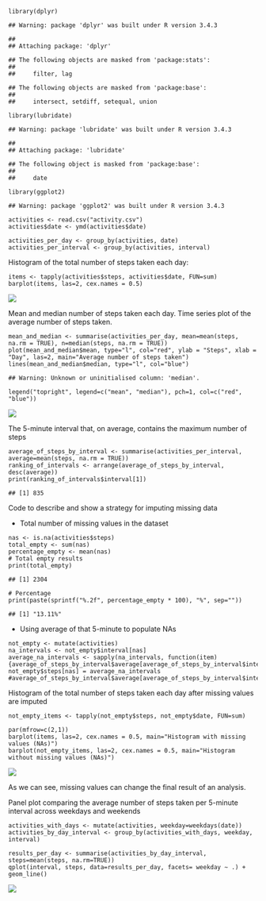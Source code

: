     library(dplyr)

    ## Warning: package 'dplyr' was built under R version 3.4.3

    ## 
    ## Attaching package: 'dplyr'

    ## The following objects are masked from 'package:stats':
    ## 
    ##     filter, lag

    ## The following objects are masked from 'package:base':
    ## 
    ##     intersect, setdiff, setequal, union

    library(lubridate)

    ## Warning: package 'lubridate' was built under R version 3.4.3

    ## 
    ## Attaching package: 'lubridate'

    ## The following object is masked from 'package:base':
    ## 
    ##     date

    library(ggplot2)

    ## Warning: package 'ggplot2' was built under R version 3.4.3

    activities <- read.csv("activity.csv")
    activities$date <- ymd(activities$date)

    activities_per_day <- group_by(activities, date)
    activities_per_interval <- group_by(activities, interval)

Histogram of the total number of steps taken each day:

    items <- tapply(activities$steps, activities$date, FUN=sum)
    barplot(items, las=2, cex.names = 0.5)

![](PA1_template_files/figure-markdown_strict/unnamed-chunk-3-1.png)

Mean and median number of steps taken each day. Time series plot of the
average number of steps taken.

    mean_and_median <- summarise(activities_per_day, mean=mean(steps, na.rm = TRUE), n=median(steps, na.rm = TRUE))
    plot(mean_and_median$mean, type="l", col="red", ylab = "Steps", xlab = "Day", las=2, main="Average number of steps taken")
    lines(mean_and_median$median, type="l", col="blue")

    ## Warning: Unknown or uninitialised column: 'median'.

    legend("topright", legend=c("mean", "median"), pch=1, col=c("red", "blue"))

![](PA1_template_files/figure-markdown_strict/unnamed-chunk-4-1.png)

The 5-minute interval that, on average, contains the maximum number of
steps

    average_of_steps_by_interval <- summarise(activities_per_interval, average=mean(steps, na.rm = TRUE))
    ranking_of_intervals <- arrange(average_of_steps_by_interval, desc(average))
    print(ranking_of_intervals$interval[1])

    ## [1] 835

Code to describe and show a strategy for imputing missing data

-   Total number of missing values in the dataset

<!-- -->

    nas <- is.na(activities$steps)
    total_empty <- sum(nas)
    percentage_empty <- mean(nas)
    # Total empty results
    print(total_empty)

    ## [1] 2304

    # Percentage
    print(paste(sprintf("%.2f", percentage_empty * 100), "%", sep=""))

    ## [1] "13.11%"

-   Using average of that 5-minute to populate NAs

<!-- -->

    not_empty <- mutate(activities)
    na_intervals <- not_empty$interval[nas]
    average_na_intervals <- sapply(na_intervals, function(item) {average_of_steps_by_interval$average[average_of_steps_by_interval$interval==item]})
    not_empty$steps[nas] = average_na_intervals
    #average_of_steps_by_interval$average[average_of_steps_by_interval$interval==0]

Histogram of the total number of steps taken each day after missing
values are imputed

    not_empty_items <- tapply(not_empty$steps, not_empty$date, FUN=sum)

    par(mfrow=c(2,1))
    barplot(items, las=2, cex.names = 0.5, main="Histogram with missing values (NAs)")
    barplot(not_empty_items, las=2, cex.names = 0.5, main="Histogram without missing values (NAs)")

![](PA1_template_files/figure-markdown_strict/unnamed-chunk-8-1.png)

As we can see, missing values can change the final result of an
analysis.

Panel plot comparing the average number of steps taken per 5-minute
interval across weekdays and weekends

    activities_with_days <- mutate(activities, weekday=weekdays(date))
    activities_by_day_interval <- group_by(activities_with_days, weekday, interval)

    results_per_day <- summarise(activities_by_day_interval, steps=mean(steps, na.rm=TRUE))
    qplot(interval, steps, data=results_per_day, facets= weekday ~ .) + geom_line()

![](PA1_template_files/figure-markdown_strict/unnamed-chunk-9-1.png)
